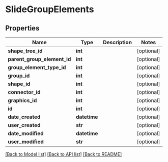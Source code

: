 # SlideGroupElements

## Properties
Name | Type | Description | Notes
------------ | ------------- | ------------- | -------------
**shape_tree_id** | **int** |  | [optional] 
**parent_group_element_id** | **int** |  | [optional] 
**group_element_type_id** | **int** |  | [optional] 
**group_id** | **int** |  | [optional] 
**shape_id** | **int** |  | [optional] 
**connector_id** | **int** |  | [optional] 
**graphics_id** | **int** |  | [optional] 
**id** | **int** |  | [optional] 
**date_created** | **datetime** |  | [optional] 
**user_created** | **str** |  | [optional] 
**date_modified** | **datetime** |  | [optional] 
**user_modified** | **str** |  | [optional] 

[[Back to Model list]](../README.md#documentation-for-models) [[Back to API list]](../README.md#documentation-for-api-endpoints) [[Back to README]](../README.md)


